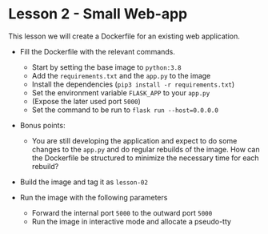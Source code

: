 # Lesson 2 - Small Web-app

This lesson we will create a Dockerfile for an existing web application.

- Fill the Dockerfile with the relevant commands.
  - Start by setting the base image to `python:3.8`
  - Add the `requirements.txt` and the `app.py` to the image
  - Install the dependencies (`pip3 install -r requirements.txt`)
  - Set the environment variable `FLASK_APP` to your `app.py`
  - (Expose the later used port `5000`)
  - Set the command to be run to `flask run --host=0.0.0.0`

- Bonus points:
  - You are still developing the application and expect to do some changes to the `app.py` and do regular rebuilds of the image. How can the Dockerfile be structured to minimize the necessary time for each rebuild?

- Build the image and tag it as `lesson-02`
- Run the image with the following parameters
  - Forward the internal port `5000` to the outward port `5000`
  - Run the image in interactive mode and allocate a pseudo-tty
